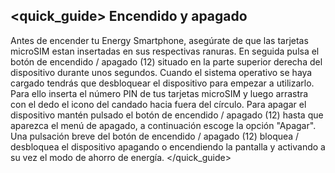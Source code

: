 ## <quick_guide> Encendido y apagado

Antes de encender tu Energy Smartphone, asegúrate de que las tarjetas microSIM estan insertadas en sus respectivas ranuras. En seguida pulsa el botón de encendido / apagado (12) situado en la parte superior derecha del dispositivo durante unos segundos. Cuando el sistema operativo se haya cargado tendrás que desbloquear el dispositivo para empezar a utilizarlo. Para ello inserta el número PIN de tus tarjetas microSIM y luego arrastra con el dedo el icono del candado hacia fuera del círculo.
Para apagar el dispositivo mantén pulsado el botón de encendido / apagado (12) hasta que aparezca el menú de
apagado, a continuación escoge la opción "Apagar".
Una pulsación breve del botón de encendido / apagado (12) bloquea / desbloquea el dispositivo apagando o
encendiendo la pantalla y activando a su vez el modo de ahorro de energía.
</quick_guide>
